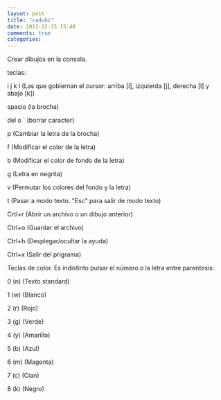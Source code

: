 ```yaml
---
layout: post
title: "cadubi"
date: 2013-12-15 15:40
comments: true
categories: 
---
```

Crear dibujos en la consola.

teclas:

i j k l    (Las que gobiernan el cursor: arriba [i], izquierda [j], derecha [l] y abajo [k])

spacio     (la brocha)

del o `    (borrar caracter)

p          (Cambiar la letra de la brocha)

f      	   (Modificar el color de la letra)

b          (Modificar el color de fondo de la letra)

g          (Letra en negrita)

v          (Permutar los colores del fondo y la letra)

t          (Pasar a modo texto. "Esc" para salir de modo texto)

Crtl+r     (Abrir un archivo o un dibujo anterior)

Ctrl+o     (Guardar el archivo)

Ctrl+h     (Desplegar/ocultar la ayuda)

Ctrl+x     (Salir del prigrama)

Teclas de color. Es indistinto pulsar el número o la letra entre parentesis:

0 (n)      (Texto standard)

1 (w)      (Blanco)

2 (r)      (Rojo)

3 (g)      (Verde)

4 (y)      (Amarillo)

5 (b)      (Azul)

6 (m)      (Magenta)

7 (c)      (Cian)

8 (k)      (Negro)

